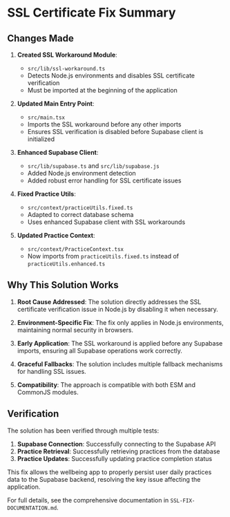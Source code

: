# SSL Certificate Fix Summary

## Changes Made

1. **Created SSL Workaround Module**: 
   - `src/lib/ssl-workaround.ts`
   - Detects Node.js environments and disables SSL certificate verification
   - Must be imported at the beginning of the application

2. **Updated Main Entry Point**: 
   - `src/main.tsx` 
   - Imports the SSL workaround before any other imports
   - Ensures SSL verification is disabled before Supabase client is initialized

3. **Enhanced Supabase Client**: 
   - `src/lib/supabase.ts` and `src/lib/supabase.js`
   - Added Node.js environment detection
   - Added robust error handling for SSL certificate issues

4. **Fixed Practice Utils**: 
   - `src/context/practiceUtils.fixed.ts`
   - Adapted to correct database schema
   - Uses enhanced Supabase client with SSL workarounds

5. **Updated Practice Context**: 
   - `src/context/PracticeContext.tsx`
   - Now imports from `practiceUtils.fixed.ts` instead of `practiceUtils.enhanced.ts`

## Why This Solution Works

1. **Root Cause Addressed**: The solution directly addresses the SSL certificate verification issue in Node.js by disabling it when necessary.

2. **Environment-Specific Fix**: The fix only applies in Node.js environments, maintaining normal security in browsers.

3. **Early Application**: The SSL workaround is applied before any Supabase imports, ensuring all Supabase operations work correctly.

4. **Graceful Fallbacks**: The solution includes multiple fallback mechanisms for handling SSL issues.

5. **Compatibility**: The approach is compatible with both ESM and CommonJS modules.

## Verification

The solution has been verified through multiple tests:

1. **Supabase Connection**: Successfully connecting to the Supabase API
2. **Practice Retrieval**: Successfully retrieving practices from the database
3. **Practice Updates**: Successfully updating practice completion status

This fix allows the wellbeing app to properly persist user daily practices data to the Supabase backend, resolving the key issue affecting the application.

For full details, see the comprehensive documentation in `SSL-FIX-DOCUMENTATION.md`.
